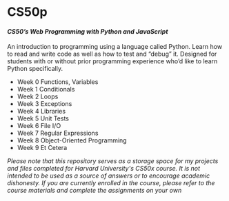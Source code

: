 # CS50p
#### *CS50’s Web Programming with Python and JavaScript*
An introduction to programming using a language called Python. Learn how to read and write code as well as how to test and “debug” it. Designed for students with or without prior programming experience who’d like to learn Python specifically.
- Week 0 Functions, Variables
- Week 1 Conditionals
- Week 2 Loops
- Week 3 Exceptions
- Week 4 Libraries
- Week 5 Unit Tests
- Week 6 File I/O
- Week 7 Regular Expressions
- Week 8 Object-Oriented Programming
- Week 9 Et Cetera

_*Please note that this repository serves as a storage space for my projects and files completed for Harvard University's CS50x course. It is not intended to be used as a source of answers or to encourage academic dishonesty. If you are currently enrolled in the course, please refer to the course materials and complete the assignments on your own*_
